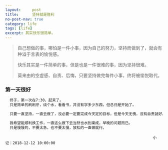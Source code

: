 ```yaml
---
layout:     post
title:      坚持就是胜利
no-post-nav: true
category: life
tags: [life]
excerpt: 其实快乐很简单。
---
```


> 自己想做的事，哪怕是一件小事，因为自己的努力，坚持而做到了，就会有种溢于言表的愉悦感。
> 
> 快乐其实是一件简单的事，但是也是一件很难的事，因为坚持很难。
>
> 莫来由的空虚感、自责、后悔，只要坚持做完每件小事，终将被愉悦取代。

### 第一天很好

```html
  终于，第一次在7:30，起来了。
  只是简单的刷刷牙，烧个水，看看书，并没有学多少东西，但总归是开始了。

  只要一直坚持，一直去做了，没必要一定要完成今天定的目标，但是今天无愧，没有自责就好。

  我希望能顺利换工作，一直这么做下去当然也水到渠成，早晚的问题而已。
  只是慢慢的，不要太急，也不要太慢，放松的一直做就行。
```


                                                                      小记：2018-12-12 10:00:00
